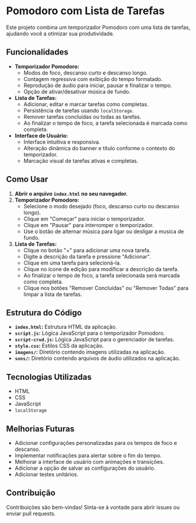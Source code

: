 # Pomodoro com Lista de Tarefas

Este projeto combina um temporizador Pomodoro com uma lista de tarefas, ajudando você a otimizar sua produtividade.

## Funcionalidades

* **Temporizador Pomodoro:**
    * Modos de foco, descanso curto e descanso longo.
    * Contagem regressiva com exibição do tempo formatado.
    * Reprodução de áudio para iniciar, pausar e finalizar o tempo.
    * Opção de ativar/desativar música de fundo.
* **Lista de Tarefas:**
    * Adicionar, editar e marcar tarefas como completas.
    * Persistência de tarefas usando `localStorage`.
    * Remover tarefas concluídas ou todas as tarefas.
    * Ao finalizar o tempo de foco, a tarefa selecionada é marcada como completa.
* **Interface de Usuário:**
    * Interface intuitiva e responsiva.
    * Alteração dinâmica do banner e título conforme o contexto do temporizador.
    * Marcação visual de tarefas ativas e completas.

## Como Usar

1.  **Abrir o arquivo `index.html` no seu navegador.**
2.  **Temporizador Pomodoro:**
    * Selecione o modo desejado (foco, descanso curto ou descanso longo).
    * Clique em "Começar" para iniciar o temporizador.
    * Clique em "Pausar" para interromper o temporizador.
    * Use o botão de alternar música para ligar ou desligar a musica de fundo.
3.  **Lista de Tarefas:**
    * Clique no botão "+" para adicionar uma nova tarefa.
    * Digite a descrição da tarefa e pressione "Adicionar".
    * Clique em uma tarefa para selecioná-la.
    * Clique no ícone de edição para modificar a descrição da tarefa.
    * Ao finalizar o tempo de foco, a tarefa selecionada será marcada como completa.
    * Clique nos botões "Remover Concluídas" ou "Remover Todas" para limpar a lista de tarefas.

## Estrutura do Código

* **`index.html`:** Estrutura HTML da aplicação.
* **`script.js`:** Lógica JavaScript para o temporizador Pomodoro.
* **`script-crud.js`:** Lógica JavaScript para o gerenciador de tarefas.
* **`style.css`:** Estilos CSS da aplicação.
* **`imagens/`:** Diretório contendo imagens utilizadas na aplicação.
* **`sons/`:** Diretório contendo arquivos de áudio utilizados na aplicação.

## Tecnologias Utilizadas

* HTML
* CSS
* JavaScript
* `localStorage`

## Melhorias Futuras

* Adicionar configurações personalizadas para os tempos de foco e descanso.
* Implementar notificações para alertar sobre o fim do tempo.
* Melhorar a interface de usuário com animações e transições.
* Adicionar a opção de salvar as configurações do usuário.
* Adicionar testes unitários.

## Contribuição

Contribuições são bem-vindas! Sinta-se à vontade para abrir issues ou enviar pull requests.
